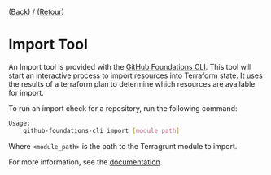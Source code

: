 ([Back](../README.md#included-tools)) / ([Retour](../README.md#outils-compris))

# Import Tool

An Import tool is provided with the [GitHub Foundations CLI](https://github.com/canada-ca/fondations-github-foundations). This tool will start an interactive process to import resources into Terraform state. It uses the results of a terraform plan to determine which resources are available for import.

To run an import check for a repository, run the following command:

```bash
Usage:
    github-foundations-cli import [module_path]
```

Where `<module_path>` is the path to the Terragrunt module to import.

For more information, see the [documentation](https://github.com/canada-ca/fondations-github-foundations?tab=readme-ov-file#import).

